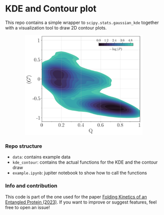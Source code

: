 # KDE and Contour plot

This repo contains a simple wrapper to `scipy.stats.gaussian_kde` together with a visualization tool to draw 2D contour plots.

<center>
<img src="assets/example.png" alt="Image" style="width:75%;" />
</center>

### Repo structure
- `data`: contains example data
- `kde_contour`: contains the actual functions for the KDE and the contour draw
- `example.ipynb`: jupiter notebook to show how to call the functions

### Info and contribution
This code is part of the one used for the paper [Folding Kinetics of an Entangled Protein (2023)](https://doi.org/10.1101/2023.04.17.537117). If you want to improve or suggest features, feel free to open an issue!